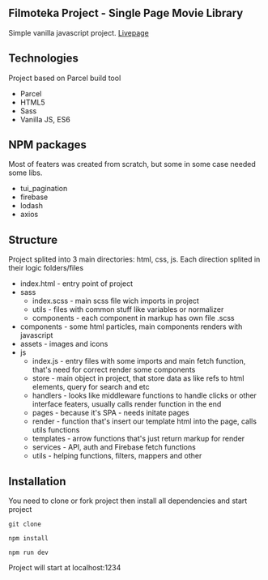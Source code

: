 ## Filmoteka Project - Single Page Movie Library
Simple vanilla javascript project. 
[Livepage](https://vitaliyzavgorodniy.github.io/filmoteka-project/)

## Technologies
Project based on Parcel build tool
- Parcel 
- HTML5
- Sass
- Vanilla JS, ES6


## NPM packages
Most of featers was created from scratch, but some in some case needed some libs.
- tui_pagination
- firebase
- lodash
- axios

## Structure
Project splited into 3 main directories: html, css, js. Each direction splited in their logic folders/files
- index.html - entry point of project
- sass
  - index.scss - main scss file wich imports in project
  - utils - files with common stuff like variables or normalizer
  - components - each component in markup has own file .scss
- components - some html particles, main components renders with javascript
- assets - images and icons
- js 
  - index.js - entry files with some imports and main fetch function, that's need for correct render some components
  - store - main object in project, that store data as like refs to html elements, query for search and etc 
  - handlers - looks like middleware functions to handle clicks or other interface featers, usually calls render function in the end
  - pages - because it's SPA - needs initate pages 
  - render - function that's insert our template html into the page, calls utils functions
  - templates - arrow functions that's just return markup for render
  - services - API, auth and Firebase fetch functions
  - utils - helping functions, filters, mappers and other

## Installation
You need to clone or fork project then install all dependencies and start project
```
git clone 
```

```
npm install
```

```
npm run dev
```

Project will start at localhost:1234